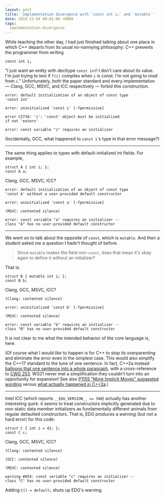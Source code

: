 ```yaml
---
layout: post
title: 'Implementation divergence with `const int i;` and `mutable`'
date: 2019-12-04 00:01:00 +0000
tags:
  implementation-divergence
---
```


While teaching the other day, I had just finished talking about one place in which
C++ departs from its usual no-nannying philosophy: C++ prevents the programmer from writing

    const int i;

"I just want an entity with decltype `const int`! I don't care about its value. I'm
just trying to test if `f(i)` compiles when `i` is const. I'm not going to _read_ from `i`."
Unfortunately, both the paper standard and every implementation — Clang, GCC, MSVC, and ICC
respectively — forbid this construction.

    error: default initialization of an object of const type
    'const int'

    error: uninitialized 'const i' [-fpermissive]

    error C2734: 'i': 'const' object must be initialized
    if not 'extern'

    error: const variable "i" requires an initializer

(Incidentally, GCC, what happened to `const i`'s type in that error message?)

----

The same thing applies to types with default-initialized int fields. For example,

    struct A { int i; };
    const A a;

Clang, GCC, MSVC, ICC?

    error: default initialization of an object of const type
    'const A' without a user-provided default constructor

    error: uninitialized 'const a' [-fpermissive]

    (MSVC: contented silence)

    error: const variable "a" requires an initializer --
    class "A" has no user-provided default constructor

----

We went on to talk about the opposite of `const`, which is `mutable`.
And then a student asked me a question I hadn't thought of before.

> Since `mutable` makes the field non-`const`, does that mean it's okay again
> to define it without an initializer?

That is:

    struct B { mutable int i; };
    const B b;

Clang, GCC, MSVC, ICC?

    (Clang: contented silence)

    error: uninitialized 'const b' [-fpermissive]

    (MSVC: contented silence)

    error: const variable "b" requires an initializer --
    class "B" has no user-provided default constructor

It is not clear to me what the intended behavior of the core language is, here.

(Of course what I would _like_ to happen is for C++ to stop its overparenting
and eliminate the error even in the simplest case. This would also simplify the
C++17 standard to the tune of one sentence. In fact, C++2a instead [balloons
that one sentence into a whole paragraph](https://github.com/cplusplus/draft/commit/c6a936326699032b2c925b3875ef660164b2aca0),
with a cross-reference to [CWG 253](http://cwg-issue-browser.herokuapp.com/cwg253).
WG21 never met a simplification they couldn't turn into an opportunity for expansion!
See also [P1155 "More Implicit Moves" suggested wording](http://www.open-std.org/jtc1/sc22/wg21/docs/papers/2019/p1155r3.html#wording)
versus [what actually happened in C++2a](https://github.com/cplusplus/draft/commit/68aa22bc73235829d946394b7e97a5613b4d575f).)

----

Intel ICC (which reports `__EDG_VERSION__ == 500`) actually has another
interesting quirk: it seems to treat constructors implicitly generated due
to non-static data member initializers as fundamentally different animals
from regular defaulted constructors. That is, EDG produces a _warning_
(but not a hard error) for this code:

    struct C { int i = 42; };
    const C c;

Clang, GCC, MSVC, ICC?

    (Clang: contented silence)

    (GCC: contented silence)

    (MSVC: contented silence)

    warning #854: const variable "c" requires an initializer --
    class "C" has no user-provided default constructor

Adding `C() = default;` shuts up EDG's warning.
